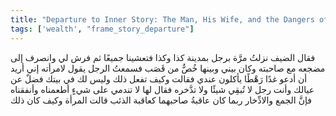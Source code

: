 ```yaml
---
title: "Departure to Inner Story: The Man, His Wife, and the Dangers of Hoarding"
tags: ['wealth', "frame_story_departure"]
---
```


 فقال الضيف نزلتُ مرَّة برجل بمدينة كذا وكذا فتعشينا جميعًا ثم فرش لي وانصرف إلى مضجعه مع صاحبته وكان بيني وبينها خُصٌّ من قَصَب فسمعتُ الرجل يقول لامرأته إني أريد أن أدعو غدًا رَهْطًا يأكلون عندي فقالت وكيف تفعل ذلك وليس لك في بيتك فضلٌ عن عيالك وأنت رجل لا تُبقِي شيئًا ولا تدَّخره فقال لها لا تندمي على شيءٍ أطعمناه وأنفقناه فإنَّ الجمع والادِّخار ربما كان عاقبةُ صاحبهما كعاقبة الذئب قالت المرأة وكيف كان ذلك
